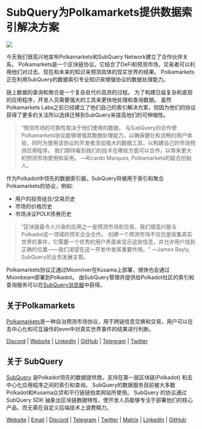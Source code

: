 # SubQuery为Polkamarkets提供数据索引解决方案

![](https://miro.medium.com/max/1400/0*KRx5x-Oaz7mfHPuJ)

今天我们很高兴地宣布Polkamarkets和SubQuery Network建立了合作伙伴关系。 Polkamarkets是一个区块链协议，它结合了DeFi和预测市场，交易者可以利用他们对过去、现在和未来的知识来预测具体的现实世界的结果。 Polkamarkets正在利用SubQuery的数据索引专业知识来增强协议的数据处理能力。

链上数据的查询和聚合是一个复杂且代价高昂的过程。 为了构建日益复杂和直观的应用程序，开发人员需要强大的工具来更快地处理和查询数据。 虽然Polkamarkets Labs之前已经建立了他们自己的索引解决方案，但因为他们的协议获得了更多的关注所以选择迁移到SubQuery来提高他们的可伸缩性。

> “预测市场的可靠性取决于他们使用的数据。 与SubQuery的合作使Polkamarkets协议能够增强其数据处理能力，以确保健壮和流畅的用户体验，同时为使用该协议的开发者添加强大的数据工具，以构建自己的市场预测应用程序。 我们期待看到我们的技术在哪些方面可以合作，以带来更大的预测市场使用和采用。 —Ricardo Marques, Polkamarkets的联合创始人。

作为Polkadot中领先的数据索引器，SubQuery将被用于索引和聚合Polkamarkets的协议，例如:

- 用户的投资组合/交易历史
- 市场的价格历史
- 市场决议POLK债券历史

> “区块链最令人兴奋的应用之一是预测市场和交易，我们很高兴能与Polkadot这一领域的领军企业合作。 创建一个预测市场不仅仅是收集真实世界的事件，它需要一个优秀的用户界面来显示这些信息，并允许用户找到正确的位置——我们渴望在这一开发中发挥重要作用。" —James Bayly, SubQuery的业务发展主管。

Polkamarkets协议正通过Moonriver在Kusama上部署，很快也会通过Moonbeam部署到Polkadot。 由SubQuery管理并提供给Polkadot社区的索引和查询服务可以在[SubQuery浏览器](https://explorer.subquery.network/)中获得。

## 关于Polkamarkets

[Polkamarkets](https://www.polkamarkets.com/)是一种自治预测市场协议，用于跨链信息交换和交易，用户可以在去中心化和可互操作的evm中对真实世界事件的结果进行判断。

[Discord](https://discord.gg/polkamarkets) | [Website](https://polkamarkets.com/) | [LinkedIn](https://www.linkedin.com/company/polkamarkets/) | [GitHub](https://github.com/Polkamarkets) | [Telegram](http://t.me/polkamarkets) | [Twitter](https://twitter.com/polkamarkets)

## 关于 SubQuery

[SubQuery](https://subquery.network/) 是Polkadot领先的数据提供商，支持在第一层区块链(Polkadot) 和去中心化应用程序之间的索引和查询。 SubQuery的数据服务目前被大多数Polkadot和Kusama众贷和平行链链拍卖网站所使用。 SubQuery 的协议通过 SubQuery SDK 抽象出区块链数据特性，使开发人员能够专注于部署他们的核心产品，而无需在自定义后端技术上浪费精力。

[Website](https://subquery.network/) | [Email](hello@subquery.network) | [Discord](https://discord.com/invite/78zg8aBSMG) | [Telegram](https://t.me/subquerynetwork) | [Twitter](https://twitter.com/subquerynetwork) | [Matrix](https://matrix.to/#/#subquery:matrix.org) | [LinkedIn](https://www.linkedin.com/company/subquery) | [GitHub](https://github.com/subquery)

